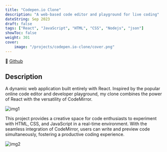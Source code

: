 ```yaml
---
title: "Codepen.io Clone"
description: "A web-based code editor and playground for live coding"
dateString: Sep 2023
draft: false
tags: ["React", "JavaScript", "HTML", "CSS", "Nodejs", "json"]
showToc: false
weight: 301
cover:
    image: "/projects/codepen.io-clone/cover.png"
---
```


🔗 [Github](https://github.com/Tanzeel159/codepen)

## Description

A dynamic web application built entirely with React. Inspired by the popular online code editor and developer playground, my clone combines the power of React with the versatility of CodeMirror.

![img1](/projects/codepen.io-clone/img-1.png)

This project provides a creative space for code enthusiasts to experiment with HTML, CSS, and JavaScript in a real-time environment. With the seamless integration of CodeMirror, users can write and preview code simultaneously, fostering a productive coding experience.

![img2](/projects/codepen.io-clone/img-2.png)
